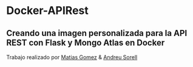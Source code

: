 # Docker-APIRest
## Creando una imagen personalizada para la API REST con Flask y Mongo Atlas en Docker
Trabajo realizado por [Matias Gomez](https://github.com/MatiasAGomezJ/) & [Andreu Sorell](https://github.com/AndreuSorell/)
